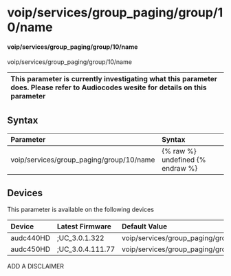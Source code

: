 ﻿---
description: voip/services/group_paging/group/10/name
search: false
---

# voip/services/group_paging/group/10/name

#### voip/services/group_paging/group/10/name

voip/services/group_paging/group/10/name


| This parameter is currently investigating what this parameter does. Please refer to Audiocodes wesite for details on this parameter | 
| :--- |

## Syntax
| Parameter | Syntax |
| :--- | :--- |
|voip/services/group_paging/group/10/name | {% raw %} undefined {% endraw %}|

## Devices
This parameter is available on the following devices

| Device | Latest Firmware | Default Value |
|:---|:---|:---|
| audc440HD | ;UC_3.0.1.322 | voip/services/group_paging/group/10/name= 
| audc450HD | ;UC_3.0.4.111.77 | voip/services/group_paging/group/10/name= 

ADD A DISCLAIMER
